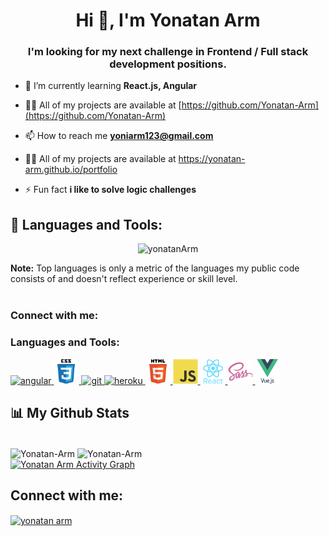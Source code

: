 <h1 align="center">Hi 👋, I'm Yonatan Arm</h1>
<h3 align="center">I'm looking for my next challenge in Frontend / Full stack development positions.</h3>

- 🌱 I’m currently learning **React.js, Angular**

- 👨‍💻 All of my projects are available at [https://github.com/Yonatan-Arm](https://github.com/Yonatan-Arm)

- 📫 How to reach me **yoniarm123@gmail.com**

- 👨‍💻 All of my projects are available at https://yonatan-arm.github.io/portfolio

- ⚡ Fun fact **i like to solve logic challenges**


<h2 align="left">🚀 Languages and Tools:</h2>

<p align="center">
  <img src="https://github-readme-stats.vercel.app/api/top-langs?username=Yonatan-Arm&langs_count=8&count_private=true&layout=compact&theme=react&hide_border=true&bg_color=0D1117" alt="yonatanArm" />
</p>
<b>Note:</b> Top languages is only a metric of the languages my public code consists of and doesn't reflect experience or skill level.
<br/>
<br/>

<h3 align="left">Connect with me:</h3>
<p align="left">
</p>

<h3 align="left">Languages and Tools:</h3>
<p align="left"> <a href="https://angular.io" target="_blank" rel="noreferrer"> <img src="https://angular.io/assets/images/logos/angular/angular.svg" alt="angular" width="40" height="40"/> </a> <a href="https://www.w3schools.com/css/" target="_blank" rel="noreferrer"> <img src="https://raw.githubusercontent.com/devicons/devicon/master/icons/css3/css3-original-wordmark.svg" alt="css3" width="40" height="40"/> </a> <a href="https://git-scm.com/" target="_blank" rel="noreferrer"> <img src="https://www.vectorlogo.zone/logos/git-scm/git-scm-icon.svg" alt="git" width="40" height="40"/> </a> <a href="https://heroku.com" target="_blank" rel="noreferrer"> <img src="https://www.vectorlogo.zone/logos/heroku/heroku-icon.svg" alt="heroku" width="40" height="40"/> </a> <a href="https://www.w3.org/html/" target="_blank" rel="noreferrer"> <img src="https://raw.githubusercontent.com/devicons/devicon/master/icons/html5/html5-original-wordmark.svg" alt="html5" width="40" height="40"/> </a> <a href="https://developer.mozilla.org/en-US/docs/Web/JavaScript" target="_blank" rel="noreferrer"> <img src="https://raw.githubusercontent.com/devicons/devicon/master/icons/javascript/javascript-original.svg" alt="javascript" width="40" height="40"/> </a> <a href="https://reactjs.org/" target="_blank" rel="noreferrer"> <img src="https://raw.githubusercontent.com/devicons/devicon/master/icons/react/react-original-wordmark.svg" alt="react" width="40" height="40"/> </a> <a href="https://sass-lang.com" target="_blank" rel="noreferrer"> <img src="https://raw.githubusercontent.com/devicons/devicon/master/icons/sass/sass-original.svg" alt="sass" width="40" height="40"/> </a> <a href="https://vuejs.org/" target="_blank" rel="noreferrer"> <img src="https://raw.githubusercontent.com/devicons/devicon/master/icons/vuejs/vuejs-original-wordmark.svg" alt="vuejs" width="40" height="40"/> </a> </p>
<h2 align="left">📊 My Github Stats</h2>

<br/>
 <img align="center" src="https://github-readme-stats.vercel.app/api?username=Yonatan-Arm&show_icons=true&locale=en&theme=react&hide_border=true&bg_color=0D1117" alt="Yonatan-Arm" />
<img align="center" src="https://github-readme-streak-stats.herokuapp.com/?user=Yonatan-Arm&theme=black-ice&hide_border=true&stroke=0000&background=0D1117" alt="Yonatan-Arm" />
<br/>
<a href="#"><img alt="Yonatan Arm Activity Graph" src="https://activity-graph.herokuapp.com/graph?username=Yonatan-Arm&bg_color=0D1117&color=5BCDEC&line=5BCDEC&point=FFFFFF&hide_border=true" /></a>
<br/>
    
<h2 align="left">Connect with me:</h2>
<p align="left">
<a href="https://www.linkedin.com/in/yonatan-arm-b2a3b0238" target="blank"><img align="center" src="https://raw.githubusercontent.com/rahuldkjain/github-profile-readme-generator/master/src/images/icons/Social/linked-in-alt.svg" alt="yonatan arm" height="30" width="40" /></a>
</p>
